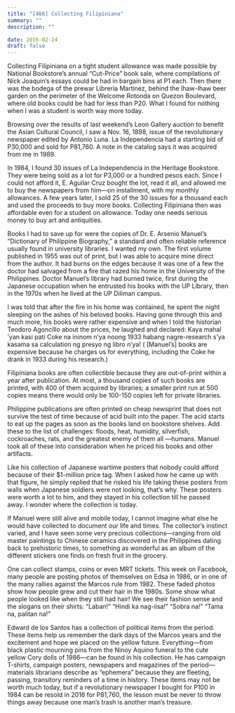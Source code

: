 ```yaml
---
title: "[466] Collecting Filipiniana"
summary: ""
description: ""

date: 2016-02-24
draft: false
---
```


Collecting Filipiniana on a tight student allowance was made possible by National Bookstore’s annual “Cut-Price” book sale, where compilations of Nick Joaquin’s essays could be had in bargain bins at P1 each. Then there was the bodega of the prewar Libreria Martinez, behind the Ihaw-Ihaw beer garden on the perimeter of the Welcome Rotonda on Quezon Boulevard, where old books could be had for less than P20. What I found for nothing when I was a student is worth way more today.

Browsing over the results of last weekend’s Leon Gallery auction to benefit the Asian Cultural Council, I saw a Nov. 16, 1898, issue of the revolutionary newspaper edited by Antonio Luna. La Independencia had a starting bid of P30,000 and sold for P81,760. A note in the catalog says it was acquired from me in 1989.

In 1984, I found 30 issues of La Independencia in the Heritage Bookstore. They were being sold as a lot for P3,000 or a hundred pesos each. Since I could not afford it, E. Aguilar Cruz bought the lot, read it all, and allowed me to buy the newspapers from him—on installment, with my monthly allowances. A few years later, I sold 25 of the 30 issues for a thousand each and used the proceeds to buy more books. Collecting Filipiniana then was affordable even for a student on allowance. Today one needs serious money to buy art and antiquities.

Books I had to save up for were the copies of Dr. E. Arsenio Manuel’s “Dictionary of Philippine Biography,” a standard and often reliable reference usually found in university libraries. I wanted my own. The first volume published in 1955 was out of print, but I was able to acquire mine direct from the author. It had burns on the edges because it was one of a few the doctor had salvaged from a fire that razed his home in the University of the Philippines. Doctor Manuel’s library had burned twice, first during the Japanese occupation when he entrusted his books with the UP Library, then in the 1970s when he lived at the UP Diliman campus.

I was told that after the fire in his home was contained, he spent the night sleeping on the ashes of his beloved books. Having gone through this and much more, his books were rather expensive and when I told the historian Teodoro Agoncillo about the prices, he laughed and declared: Kaya mahal ’yan kasi pati Coke na ininom n’ya noong 1933 habang nagre-research s’ya kasama sa calculation ng presyo ng libro n’ya! ( [Manuel’s] books are expensive because he charges us for everything, including the Coke he drank in 1933 during his research.)

Filipiniana books are often collectible because they are out-of-print within a year after publication. At most, a thousand copies of such books are printed, with 400 of them acquired by libraries; a smaller print run at 500 copies means there would only be 100-150 copies left for private libraries.

Philippine publications are often printed on cheap newsprint that does not survive the test of time because of acid built into the paper. The acid starts to eat up the pages as soon as the books land on bookstore shelves. Add these to the list of challenges: floods, heat, humidity, silverfish, cockroaches, rats, and the greatest enemy of them all —humans. Manuel took all of these into consideration when he priced his books and other artifacts.

Like his collection of Japanese wartime posters that nobody could afford because of their $1-million price tag. When I asked how he came up with that figure, he simply replied that he risked his life taking these posters from walls when Japanese soldiers were not looking, that’s why. These posters were worth a lot to him, and they stayed in his collection till he passed away. I wonder where the collection is today.

If Manuel were still alive and mobile today, I cannot imagine what else he would have collected to document our life and times. The collector’s instinct varied, and I have seen some very precious collections—ranging from old master paintings to Chinese ceramics discovered in the Philippines dating back to prehistoric times, to something as wonderful as an album of the different stickers one finds on fresh fruit in the grocery.

One can collect stamps, coins or even MRT tickets. This week on Facebook, many people are posting photos of themselves on Edsa in 1986, or in one of the many rallies against the Marcos rule from 1982. These faded photos show how people grew and cut their hair in the 1980s. Some show what people looked like when they still had hair! We see their fashion sense and the slogans on their shirts: “Laban!” “Hindi ka nag-iisa!” “Sobra na!” “Tama na, palitan na!”

Edward de los Santos has a collection of political items from the period. These items help us remember the dark days of the Marcos years and the excitement and hope we placed on the yellow future. Everything—from black plastic mourning pins from the Ninoy Aquino funeral to the cute yellow Cory dolls of 1986—can be found in his collection. He has campaign T-shirts, campaign posters, newspapers and magazines of the period—materials librarians describe as “ephemera” because they are fleeting, passing, transitory reminders of a time in history. These items may not be worth much today, but if a revolutionary newspaper I bought for P100 in 1984 can be resold in 2016 for P81,760, the lesson must be never to throw things away because one man’s trash is another man’s treasure.
